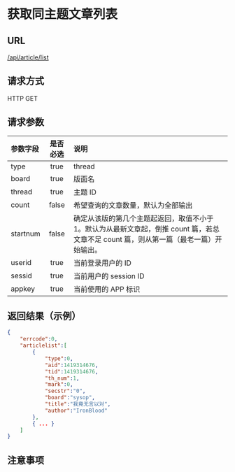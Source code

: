 # 获取同主题文章列表

## URL

<u>/api/article/list</u>

## 请求方式
HTTP GET

## 请求参数

| 参数字段    | 是否必选  | 说明         |
| :--------- | :------: | :---------- |
| type       | true     | thread |
| board      | true     | 版面名 |
| thread     | true     | 主题 ID |
| count      | false    | 希望查询的文章数量，默认为全部输出 |
| startnum   | false    | 确定从该版的第几个主题起返回，取值不小于1。默认为从最新文章起，倒推 count 篇，若总文章不足 count 篇，则从第一篇（最老一篇）开始输出。|
| userid     | true     | 当前登录用户的 ID |
| sessid     | true     | 当前用户的 session ID |
| appkey     | true     | 当前使用的 APP 标识 |

## 返回结果（示例）

```JSON
{
    "errcode":0,
    "articlelist":[
        {
            "type":0,
            "aid":1419314676,
            "tid":1419314676,
            "th_num":1,
            "mark":0,
            "secstr":"0",
            "board":"sysop",
            "title":"我竟无言以对",
            "author":"IronBlood"
        },
        { ... }
    ]
}
```

## 注意事项
